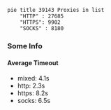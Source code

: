 
```mermaid
pie title 39143 Proxies in list
    "HTTP" : 27685
    "HTTPS": 9902
    "SOCKS" : 8180
```

### Some Info
#### Average Timeout

- mixed: 4.1s
- http: 2.3s
- https: 8.2s
- socks: 6.5s